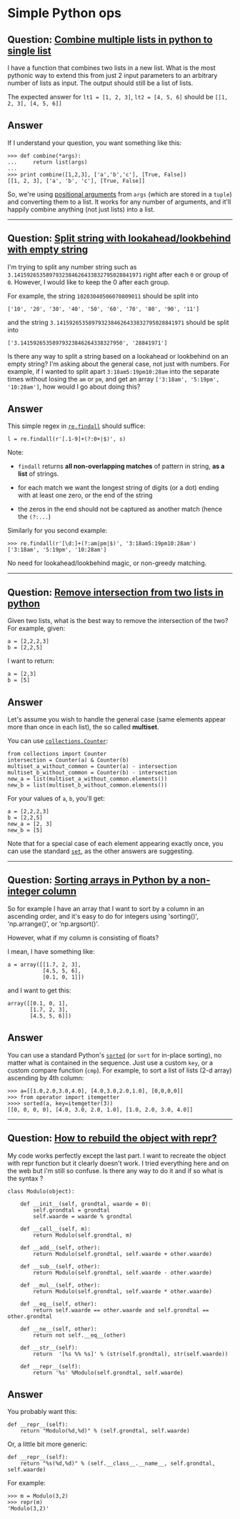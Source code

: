 # Simple Python ops


## Question: [Combine multiple lists in python to single list](https://stackoverflow.com/questions/44599183/combine-multiple-lists-in-python-to-single-list/)

I have a function that combines two lists in a new list. What is the most pythonic way to extend
this from just 2 input parameters to an arbitrary number of lists as input. The output should still
be a list of lists.

The expected answer for `lt1 = [1, 2, 3]`, `lt2 = [4, 5, 6]` should be `[[1, 2, 3], [4, 5, 6]]`


## Answer

If I understand your question, you want something like this:

    >>> def combine(*args):
    ...     return list(args)
    ... 
    >>> print combine([1,2,3], ['a','b','c'], [True, False])
    [[1, 2, 3], ['a', 'b', 'c'], [True, False]]

So, we're using [positional arguments][1] from ``args`` (which are stored in a ``tuple``) and
converting them to a list. It works for any number of arguments, and it'll happily combine anything
(not just lists) into a list.


  [1]: https://docs.python.org/3/reference/expressions.html#calls "positional arguments"


---


## Question: [Split string with lookahead/lookbehind with empty string](https://stackoverflow.com/questions/44729923/split-string-with-lookahead-lookbehind-with-empty-string/)

I'm trying to split any number string such as `3.1415926535897932384626433832795028841971` right
after each `0` or group of `0`. However, I would like to keep the 0 after each group.

For example, the string `10203040506070809011` should be split into

    ['10', '20', '30', '40', '50', '60', '70', '80', '90', '11']

and the string `3.1415926535897932384626433832795028841971` should be split into

    ['3.14159265358979323846264338327950', '28841971']

Is there any way to split a string based on a lookahead or lookbehind on an empty string? I'm asking
about the general case, not just with numbers. For example, if I wanted to split apart
`3:18am5:19pm10:28am` into the separate times without losing the `am` or `pm`, and get an array
`['3:18am', '5:19pm', '10:28am']`, how would I go about doing this?


## Answer

This simple regex in [``re.findall``](https://docs.python.org/3/library/re.html#re.findall) should suffice:

    l = re.findall(r'[.1-9]+(?:0+|$)', s)

Note:

- ``findall`` returns **all non-overlapping matches** of pattern in string, **as a list** of strings.

- for each match we want the longest string of digits (or a dot) ending with at least one zero, or the end of the string

- the zeros in the end should not be captured as another match (hence the ``(?:...``)

Similarly for you second example:

    >>> re.findall(r'[\d:]+(?:am|pm|$)', '3:18am5:19pm10:28am')
    ['3:18am', '5:19pm', '10:28am']

No need for lookahead/lookbehind magic, or non-greedy matching.


---


## Question: [Remove intersection from two lists in python](https://stackoverflow.com/questions/44741442/remove-intersection-from-two-lists-in-python/)

Given two lists, what is the best way to remove the intersection of the two?  For example, given:
   
    a = [2,2,2,3]
    b = [2,2,5]

I want to return:
    
    a = [2,3]
    b = [5]


## Answer

Let's assume you wish to handle the general case (same elements appear more than once in each list), the so called **multiset**.

You can use [``collections.Counter``](https://docs.python.org/3/library/collections.html#collections.Counter):

    from collections import Counter
    intersection = Counter(a) & Counter(b)
    multiset_a_without_common = Counter(a) - intersection
    multiset_b_without_common = Counter(b) - intersection
    new_a = list(multiset_a_without_common.elements())
    new_b = list(multiset_b_without_common.elements())

For your values of ``a``, ``b``, you'll get:

    a = [2,2,2,3]
    b = [2,2,5]
    new_a = [2, 3]
    new_b = [5]

Note that for a special case of each element appearing exactly once, you can use the standard [``set``](https://docs.python.org/2/library/stdtypes.html#set), as the other answers are suggesting.


---


## Question: [Sorting arrays in Python by a non-integer column](https://stackoverflow.com/q/44871397/404556)

So for example I have an array that I want to sort by a column in an ascending order, and it's easy
to do for integers using 'sorting()', 'np.arrange()', or 'np.argsort()'.

However, what if my column is consisting of floats?

I mean, I have something like:

    a = array([[1.7, 2, 3],
               [4.5, 5, 6],
               [0.1, 0, 1]])

and I want to get this:

    array([[0.1, 0, 1],
           [1.7, 2, 3],
           [4.5, 5, 6]])


## Answer

You can use a standard Python's [`sorted`](https://docs.python.org/2/library/functions.html#sorted)
(or `sort` for in-place sorting), no matter what is contained in the sequence. Just use a custom
`key`, or a custom compare function (`cmp`). For example, to sort a list of lists (2-d array)
ascending by 4th column:

    >>> a=[[1.0,2.0,3.0,4.0], [4.0,3.0,2.0,1.0], [0,0,0,0]]
    >>> from operator import itemgetter
    >>>> sorted(a, key=itemgetter(3))
    [[0, 0, 0, 0], [4.0, 3.0, 2.0, 1.0], [1.0, 2.0, 3.0, 4.0]]


---


## Question: [How to rebuild the object with repr?](https://stackoverflow.com/q/44894261/404556)

My code works perfectly except the last part. I want to recreate the object with repr function but it clearly doesn't work. I tried everything here and on the web but i'm still so confuse. Is there any way to do it and if so what is the syntax ?

    class Modulo(object):
    
        def __init__(self, grondtal, waarde = 0):
            self.grondtal = grondtal
            self.waarde = waarde % grondtal
    
        def __call__(self, m):
            return Modulo(self.grondtal, m)
    
        def __add__(self, other):
            return Modulo(self.grondtal, self.waarde + other.waarde)
    
        def __sub__(self, other):
            return Modulo(self.grondtal, self.waarde - other.waarde)
    
        def __mul__(self, other):
            return Modulo(self.grondtal, self.waarde * other.waarde)
    
        def __eq__(self, other):
            return self.waarde == other.waarde and self.grondtal == other.grondtal
    
        def __ne__(self, other):
            return not self.__eq__(other)
    
        def __str__(self):
            return  '[%s %% %s]' % (str(self.grondtal), str(self.waarde))
    
        def __repr__(self):
            return '%s' %Modulo(self.grondtal, self.waarde)


## Answer

You probably want this:

    def __repr__(self):
        return "Modulo(%d,%d)" % (self.grondtal, self.waarde)

Or, a little bit more generic:

    def __repr__(self):
        return "%s(%d,%d)" % (self.__class__.__name__, self.grondtal, self.waarde)

For example:

    >>> m = Modulo(3,2)
    >>> repr(m)
    'Modulo(3,2)'    

